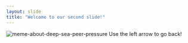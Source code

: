 ```yaml
---
layout: slide
title: "Welcome to our second slide!"
---
```

![meme-about-deep-sea-peer-pressure](C:\Users\9indi\OneDrive\Pictures\ive-reached-300-meters-under-the-sea-the-pressure-here-28179337)
Use the left arrow to go back!
